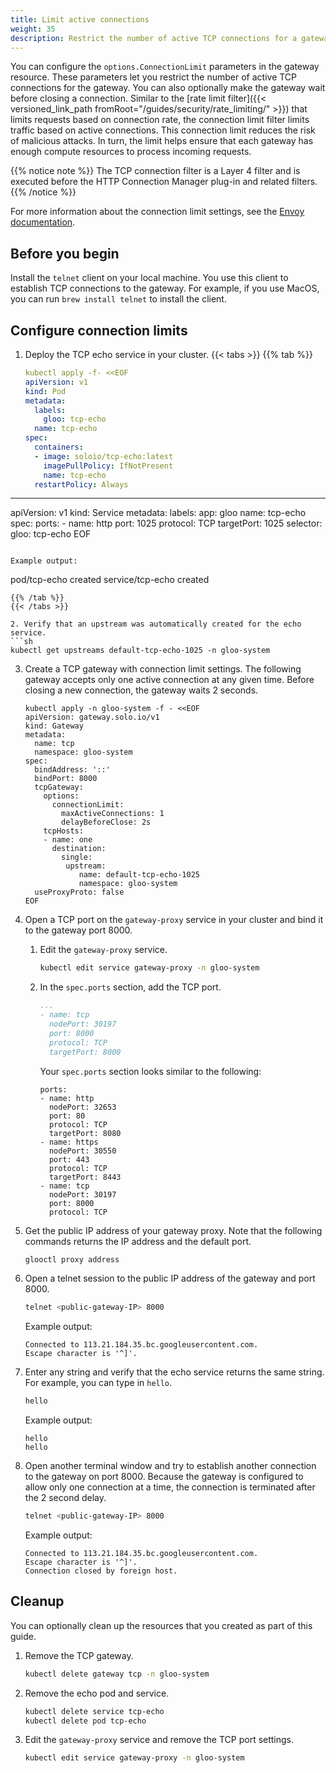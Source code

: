 ```yaml
---
title: Limit active connections
weight: 35
description: Restrict the number of active TCP connections for a gateway. 
---
```


You can configure the `options.ConnectionLimit` parameters in the gateway resource. These parameters let you restrict the number of active TCP connections for the gateway. You can also optionally make the gateway wait before closing a connection. Similar to the [rate limit filter]({{< versioned_link_path fromRoot="/guides/security/rate_limiting/" >}}) that limits requests based on connection rate, the connection limit filter limits traffic based on active connections. This connection limit reduces the risk of malicious attacks. In turn, the limit helps ensure that each gateway has enough compute resources to process incoming requests.

{{% notice note %}}
The TCP connection filter is a Layer 4 filter and is executed before the HTTP Connection Manager plug-in and related filters. 
{{% /notice %}}

For more information about the connection limit settings, see the [Envoy documentation](https://www.envoyproxy.io/docs/envoy/latest/configuration/listeners/network_filters/connection_limit_filter).

## Before you begin

Install the `telnet` client on your local machine. You use this client to establish TCP connections to the gateway. For example, if you use MacOS, you can run `brew install telnet` to install the client. 

## Configure connection limits

1. Deploy the TCP echo service in your cluster.
   {{< tabs >}}
   {{% tab %}}
   ```yaml
   kubectl apply -f- <<EOF
   apiVersion: v1
   kind: Pod
   metadata:
     labels:
       gloo: tcp-echo
     name: tcp-echo
   spec:
     containers:
     - image: soloio/tcp-echo:latest
       imagePullPolicy: IfNotPresent
       name: tcp-echo
     restartPolicy: Always
  ---
  apiVersion: v1
   kind: Service
   metadata:
     labels:
       app: gloo
     name: tcp-echo
   spec:
     ports:
     - name: http
       port: 1025
       protocol: TCP
       targetPort: 1025
     selector:
       gloo: tcp-echo
   EOF
   ```

   Example output:
   ```
   pod/tcp-echo created
   service/tcp-echo created
   ```
   {{% /tab %}}
   {{< /tabs >}}

2. Verify that an upstream was automatically created for the echo service.
   ```sh
   kubectl get upstreams default-tcp-echo-1025 -n gloo-system
   ```

3. Create a TCP gateway with connection limit settings. The following gateway accepts only one active connection at any given time. Before closing a new connection, the gateway waits 2 seconds. 
   ```
   kubectl apply -n gloo-system -f - <<EOF
   apiVersion: gateway.solo.io/v1
   kind: Gateway
   metadata:
     name: tcp
     namespace: gloo-system
   spec:
     bindAddress: '::'
     bindPort: 8000
     tcpGateway:
       options:
         connectionLimit:
           maxActiveConnections: 1
           delayBeforeClose: 2s
       tcpHosts:
       - name: one
         destination:
           single:
            upstream:
               name: default-tcp-echo-1025
               namespace: gloo-system
     useProxyProto: false
   EOF
   ```

4. Open a TCP port on the `gateway-proxy` service in your cluster and bind it to the gateway port 8000.
   1. Edit the `gateway-proxy` service. 
      ```sh
      kubectl edit service gateway-proxy -n gloo-system
      ```
   2. In the `spec.ports` section, add the TCP port.
      ```yaml
      ...
      - name: tcp
        nodePort: 30197
        port: 8000
        protocol: TCP
        targetPort: 8000
      ```

      Your `spec.ports` section looks similar to the following:
      ```
      ports:
      - name: http
        nodePort: 32653
        port: 80
        protocol: TCP
        targetPort: 8080
      - name: https
        nodePort: 30550
        port: 443
        protocol: TCP
        targetPort: 8443
      - name: tcp
        nodePort: 30197
        port: 8000
        protocol: TCP
      ```

5. Get the public IP address of your gateway proxy. Note that the following commands returns the IP address and the default port. 
   ```sh
   glooctl proxy address
   ```

6. Open a telnet session to the public IP address of the gateway and port 8000.
   ```sh
   telnet <public-gateway-IP> 8000
   ```

   Example output:
   ```
   Connected to 113.21.184.35.bc.googleusercontent.com.
   Escape character is '^]'.
   ```

8. Enter any string and verify that the echo service returns the same string. For example, you can type in `hello`.
   ```sh
   hello
   ```

   Example output:
   ```
   hello
   hello
   ```

9. Open another terminal window and try to establish another connection to the gateway on port 8000. Because the gateway is configured to allow only one connection at a time, the connection is terminated after the 2 second delay. 
   ```sh
   telnet <public-gateway-IP> 8000
   ```

   Example output:
   ```
   Connected to 113.21.184.35.bc.googleusercontent.com.
   Escape character is '^]'.
   Connection closed by foreign host.
   ```

## Cleanup

You can optionally clean up the resources that you created as part of this guide. 

1. Remove the TCP gateway.
   ```sh
   kubectl delete gateway tcp -n gloo-system
   ```

2. Remove the echo pod and service.
   ```sh
   kubectl delete service tcp-echo
   kubectl delete pod tcp-echo
   ```

3. Edit the `gateway-proxy` service and remove the TCP port settings.
   ```sh
   kubectl edit service gateway-proxy -n gloo-system
   ```

